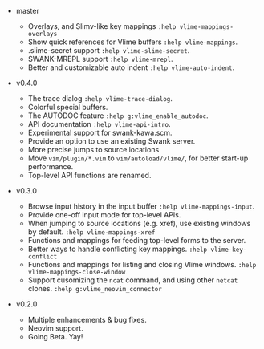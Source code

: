 * master
    * Overlays, and Slimv-like key mappings `:help vlime-mappings-overlays`
    * Show quick references for Vlime buffers `:help vlime-mappings`.
    * .slime-secret support `:help vlime-slime-secret`.
    * SWANK-MREPL support `:help vlime-mrepl`.
    * Better and customizable auto indent `:help vlime-auto-indent`.

* v0.4.0
    * The trace dialog `:help vlime-trace-dialog`.
    * Colorful special buffers.
    * The AUTODOC feature `:help g:vlime_enable_autodoc`.
    * API documentation `:help vlime-api-intro`.
    * Experimental support for swank-kawa.scm.
    * Provide an option to use an existing Swank server.
    * More precise jumps to source locations
    * Move `vim/plugin/*.vim` to `vim/autoload/vlime/`, for better start-up performance.
    * Top-level API functions are renamed.

* v0.3.0
    * Browse input history in the input buffer `:help vlime-mappings-input`.
    * Provide one-off input mode for top-level APIs.
    * When jumping to source locations (e.g. xref), use existing windows by default. `:help vlime-mappings-xref`
    * Functions and mappings for feeding top-level forms to the server.
    * Better ways to handle conflicting key mappings. `:help vlime-key-conflict`
    * Functions and mappings for listing and closing Vlime windows. `:help vlime-mappings-close-window`
    * Support cusomizing the `ncat` command, and using other `netcat` clones. `:help g:vlime_neovim_connector`

* v0.2.0
    * Multiple enhancements & bug fixes.
    * Neovim support.
    * Going Beta. Yay!
